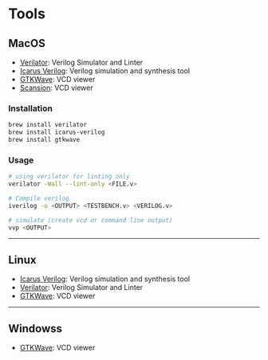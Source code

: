 # Tools

## MacOS

- [Verilator](https://www.veripool.org/verilator/): Verilog Simulator and Linter
- [Icarus Verilog](http://iverilog.icarus.com): Verilog simulation and synthesis tool
- [GTKWave](http://gtkwave.sourceforge.net/): VCD viewer
- [Scansion](http://www.logicpoet.com/scansion/): VCD viewer

### Installation

```bash
brew install verilator
brew install icarus-verilog
brew install gtkwave
```

### Usage

```bash
# using verilator for linting only
verilator -Wall --lint-only <FILE.v>

# Compile verilog
iverilog -o <OUTPUT> <TESTBENCH.v> <VERILOG.v>

# simulate (create vcd or command line output)
vvp <OUTPUT>
```
---

## Linux

- [Icarus Verilog](http://iverilog.icarus.com): Verilog simulation and synthesis tool
- [Verilator](https://www.veripool.org/verilator/): Verilog Simulator and Linter
- [GTKWave](http://gtkwave.sourceforge.net/): VCD viewer

---

## Windowss

- [GTKWave](http://gtkwave.sourceforge.net/): VCD viewer